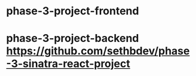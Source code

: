 # phase-3-project-frontend
# phase-3-project-backend https://github.com/sethbdev/phase-3-sinatra-react-project
